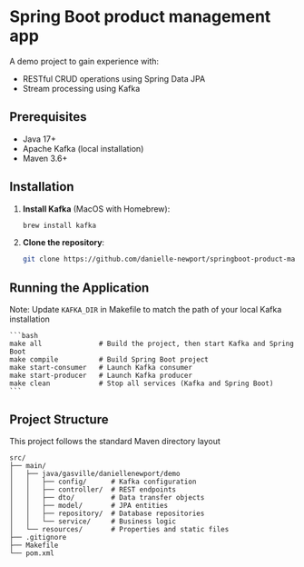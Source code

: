 # Spring Boot product management app

A demo project to gain experience with:
- RESTful CRUD operations using Spring Data JPA
- Stream processing using Kafka

## Prerequisites

- Java 17+
- Apache Kafka (local installation)
- Maven 3.6+

## Installation

1. **Install Kafka** (MacOS with Homebrew):
   ```bash
   brew install kafka
   ```

2. **Clone the repository**:

    ```bash
    git clone https://github.com/danielle-newport/springboot-product-manager.git
    ```

## Running the Application

Note: Update ```KAFKA_DIR``` in Makefile to match the path of your local Kafka installation

    ```bash
    make all              # Build the project, then start Kafka and Spring Boot
    make compile          # Build Spring Boot project
    make start-consumer   # Launch Kafka consumer
    make start-producer   # Launch Kafka producer
    make clean            # Stop all services (Kafka and Spring Boot)
    ```

## Project Structure

This project follows the standard Maven directory layout

    src/
    ├── main/
    │   ├── java/gasville/daniellenewport/demo
    │   │   ├── config/      # Kafka configuration
    │   │   ├── controller/  # REST endpoints
    │   │   ├── dto/         # Data transfer objects
    │   │   ├── model/       # JPA entities
    │   │   ├── repository/  # Database repositories
    │   │   └── service/     # Business logic
    │   └── resources/       # Properties and static files
    ├── .gitignore
    ├── Makefile
    └── pom.xml
